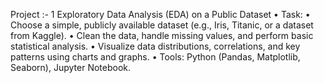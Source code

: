 Project :- 1
Exploratory Data Analysis (EDA) on a Public Dataset
• Task:
• Choose a simple, publicly available dataset (e.g., Iris, Titanic, or a dataset from Kaggle).
• Clean the data, handle missing values, and perform basic statistical analysis.
• Visualize data distributions, correlations, and key patterns using charts and graphs.
• Tools: Python (Pandas, Matplotlib, Seaborn), Jupyter Notebook.


